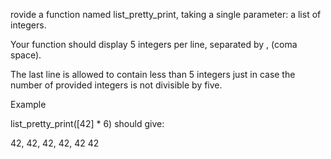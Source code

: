 rovide a function named list_pretty_print, taking a single parameter: a list of integers.

Your function should display 5 integers per line, separated by , (coma space).

The last line is allowed to contain less than 5 integers just in case the number of provided integers is not divisible by five.

Example

list_pretty_print([42] * 6)
should give:


42, 42, 42, 42, 42
42
